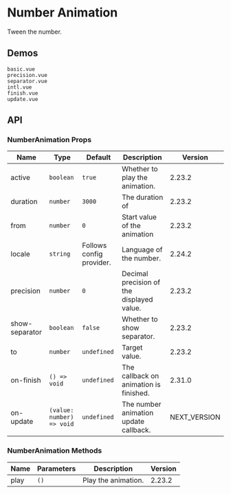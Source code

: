 # Number Animation

Tween the number.

## Demos

```demo
basic.vue
precision.vue
separator.vue
intl.vue
finish.vue
update.vue
```

## API

### NumberAnimation Props

| Name | Type | Default | Description | Version |
| --- | --- | --- | --- | --- |
| active | `boolean` | `true` | Whether to play the animation. | 2.23.2 |
| duration | `number` | `3000` | The duration of | 2.23.2 |
| from | `number` | `0` | Start value of the animation | 2.23.2 |
| locale | `string` | Follows config provider. | Language of the number. | 2.24.2 |
| precision | `number` | `0` | Decimal precision of the displayed value. | 2.23.2 |
| show-separator | `boolean` | `false` | Whether to show separator. | 2.23.2 |
| to | `number` | `undefined` | Target value. | 2.23.2 |
| on-finish | `() => void` | `undefined` | The callback on animation is finished. | 2.31.0 |
| on-update | `(value: number) => void` | `undefined` | The number animation update callback. | NEXT_VERSION |

### NumberAnimation Methods

| Name | Parameters | Description         | Version |
| ---- | ---------- | ------------------- | ------- |
| play | `()`       | Play the animation. | 2.23.2  |
